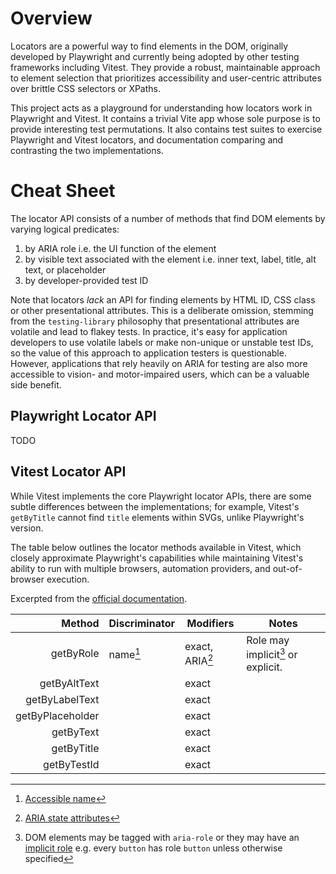 # Overview

Locators are a powerful way to find elements in the DOM, originally developed by Playwright and currently being adopted by other testing frameworks including Vitest.
They provide a robust, maintainable approach to element selection that prioritizes accessibility and user-centric attributes over brittle CSS selectors or XPaths.

This project acts as a playground for understanding how locators work in Playwright and Vitest.
It contains a trivial Vite app whose sole purpose is to provide interesting test permutations.
It also contains test suites to exercise Playwright and Vitest locators, and documentation comparing and contrasting the two implementations.

# Cheat Sheet

The locator API consists of a number of methods that find DOM elements by varying logical predicates:
1. by ARIA role i.e. the UI function of the element
2. by visible text associated with the element i.e. inner text, label, title, alt text, or placeholder
3. by developer-provided test ID

Note that locators _lack_ an API for finding elements by HTML ID, CSS class or other presentational attributes.
This is a deliberate omission, stemming from the `testing-library` philosophy that presentational attributes are volatile and lead to flakey tests.
In practice, it's easy for application developers to use volatile labels or make non-unique or unstable test IDs, so the value of this approach to application testers is questionable.
However, applications that rely heavily on ARIA for testing are also more accessible to vision- and motor-impaired users, which can be a valuable side benefit.

## Playwright Locator API

TODO

## Vitest Locator API

While Vitest implements the core Playwright locator APIs, there are some subtle differences between the implementations; for example, Vitest's `getByTitle` cannot find `title` elements within SVGs, unlike Playwright's version.

The table below outlines the locator methods available in Vitest, which closely approximate Playwright's capabilities while maintaining Vitest's ability to run with multiple browsers, automation providers, and out-of-browser execution.

Excerpted from the [official documentation](https://main.vitest.dev/guide/browser/locators.html#locators-2-1-0).

|           Method | Discriminator | Modifiers       | Notes                              |
|-----------------:|---------------|-----------------|------------------------------------|
|        getByRole | name[^1]      | exact, ARIA[^2] | Role may implicit[^3] or explicit. |
|     getByAltText |               | exact           |                                    |
|   getByLabelText |               | exact           |                                    |
| getByPlaceholder |               | exact           |                                    |
|        getByText |               | exact           |                                    |
|       getByTitle |               | exact           |                                    |
|      getByTestId |               | exact           |                                    |

[^1]: [Accessible name](https://developer.mozilla.org/en-US/docs/Glossary/Accessible_name)
[^2]: [ARIA state attributes](https://developer.mozilla.org/en-US/docs/Web/Accessibility/ARIA/Attributes)
[^3]: DOM elements may be tagged with `aria-role` or they may have an [implicit role](https://developer.mozilla.org/en-US/docs/Web/Accessibility/ARIA/Roles) e.g. every `button` has role `button` unless otherwise specified
